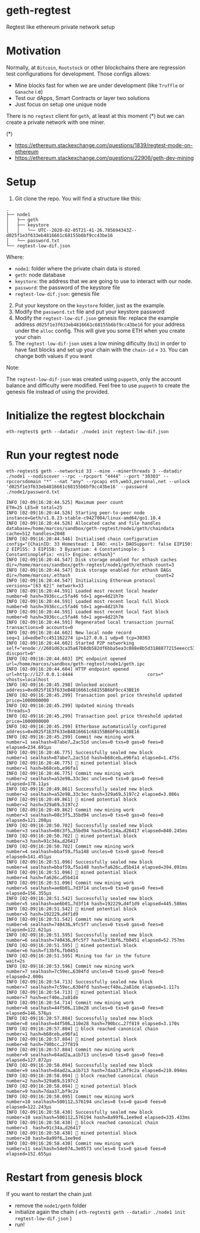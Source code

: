 # geth-regtest
Regtest like ethereum private network setup

# Motivation 

Normally, at `Bitcoin`, `Rootstock` or other blockchains there are regression test configurations for development. Those configs allows:

- Mine blocks fast for when we are under development (like `Truffle` or `Ganache` i.e) 
- Test our dApps, Smart Contracts or layer two solutions
- Just focus on setup one unique node

There is no `regtest` client for `geth`, at least at this moment (*) but we can create a private network with one miner. 


(*)
- https://ethereum.stackexchange.com/questions/1839/regtest-mode-on-ethereum
- https://ethereum.stackexchange.com/questions/22906/geth-dev-mining

# Setup

1. Git clone the repo. You will find a structure like this: 

```
.
├── node1
│   ├── geth
│   ├── keystore
│   │   └── UTC--2020-02-05T21-41-26.785694343Z--d025f1e3f633eb4816661c68155b6bf9cc43be16
│   └── password.txt
└── regtest-low-dif.json

```

Where: 

- `node1`: folder where the private chain data is stored. 
- `geth`: node database
- `keystore`: the address that we are going to use to interact with our node.
- `password`: the password of the keystore file
- `regtest-low-dif.json`: genesis file

2. Put your keystore on the `keystore` folder, just as the example. 
3. Modify the `password.txt` file and put your keystore password
4. Modify the `regtest-low-dif.json` genesis file: replace the example address `d025f1e3f633eb4816661c68155b6bf9cc43be16` for your address under the `alloc` config. This will give you some ETH when you create your chain
5. The `regtest-low-dif-json` uses a low mining dificulty (`0x1`) in order to have fast blocks and set up your chain with the `chain-id` = `33`. You can change both values if you want

Note: 

The `regtest-low-dif-json` was created using `puppeth`, only the account balance and difficulty were modified. Feel free to use `puppeth` to create the genesis file instead of using the provided.


# Initialize the regtest blockchain 

`eth-regtest$ geth --datadir ./node1 init regtest-low-dif.json`

# Run your regtest node

`eth-regtest$ geth --networkid 33 --mine --minerthreads 3 --datadir ./node1 --nodiscover --rpc --rpcport "4444" --port "30303" --rpccorsdomain "*" --nat "any" --rpcapi eth,web3,personal,net --unlock 'd025f1e3f633eb4816661c68155b6bf9cc43be16' --password ./node1/password.txt`


```
INFO [02-09|16:20:44.525] Maximum peer count                       ETH=25 LES=0 total=25
INFO [02-09|16:20:44.526] Starting peer-to-peer node               instance=Geth/v1.8.23-stable-c9427004/linux-amd64/go1.10.4
INFO [02-09|16:20:44.526] Allocated cache and file handles         database=/home/marcos/sandbox/geth-regtest/node1/geth/chaindata cache=512 handles=2048
INFO [02-09|16:20:44.546] Initialised chain configuration          config="{ChainID: 33 Homestead: 1 DAO: <nil> DAOSupport: false EIP150: 2 EIP155: 3 EIP158: 3 Byzantium: 4 Constantinople: 5  ConstantinopleFix: <nil> Engine: ethash}"
INFO [02-09|16:20:44.547] Disk storage enabled for ethash caches   dir=/home/marcos/sandbox/geth-regtest/node1/geth/ethash count=3
INFO [02-09|16:20:44.547] Disk storage enabled for ethash DAGs     dir=/home/marcos/.ethash                                count=2
INFO [02-09|16:20:44.547] Initialising Ethereum protocol           versions="[63 62]" network=33
INFO [02-09|16:20:44.591] Loaded most recent local header          number=0 hash=3936cc…c5fa46 td=1 age=4d21h7m
INFO [02-09|16:20:44.591] Loaded most recent local full block      number=0 hash=3936cc…c5fa46 td=1 age=4d21h7m
INFO [02-09|16:20:44.591] Loaded most recent local fast block      number=0 hash=3936cc…c5fa46 td=1 age=4d21h7m
INFO [02-09|16:20:44.591] Regenerated local transaction journal    transactions=0 accounts=0
INFO [02-09|16:20:44.602] New local node record                    seq=1 id=edbe7cc451162274 ip=127.0.0.1 udp=0 tcp=30303
INFO [02-09|16:20:44.602] Started P2P networking                   self="enode://2601d63ca35a67b8db582df6bba5ea3c088e8b5d3188877215eeecc53f86ab0bddb3de2b81eb8ba5c58a90e62eadbc6516bc08120f427c1bd262981d498be997@127.0.0.1:30303?discport=0"
INFO [02-09|16:20:44.603] IPC endpoint opened                      url=/home/marcos/sandbox/geth-regtest/node1/geth.ipc
INFO [02-09|16:20:44.604] HTTP endpoint opened                     url=http://127.0.0.1:4444                            cors=* vhosts=localhost
INFO [02-09|16:20:45.298] Unlocked account                         address=0xd025f1E3f633eB4816661c68155B6bF9cc43BE16
INFO [02-09|16:20:45.299] Transaction pool price threshold updated price=1000000000
INFO [02-09|16:20:45.299] Updated mining threads                   threads=3
INFO [02-09|16:20:45.299] Transaction pool price threshold updated price=1000000000
INFO [02-09|16:20:45.299] Etherbase automatically configured       address=0xd025f1E3f633eB4816661c68155B6bF9cc43BE16
INFO [02-09|16:20:45.299] Commit new mining work                   number=1 sealhash=87abe7…2ac51d uncles=0 txs=0 gas=0 fees=0 elapsed=234.691µs
INFO [02-09|16:20:46.775] Successfully sealed new block            number=1 sealhash=87abe7…2ac51d hash=b68ceb…e96fa1 elapsed=1.475s
INFO [02-09|16:20:46.775] 🔨 mined potential block                  number=1 hash=b68ceb…e96fa1
INFO [02-09|16:20:46.775] Commit new mining work                   number=2 sealhash=a52e98…33c3ec uncles=0 txs=0 gas=0 fees=0 elapsed=178.11µs
INFO [02-09|16:20:49.861] Successfully sealed new block            number=2 sealhash=a52e98…33c3ec hash=329a69…5197c2 elapsed=3.086s
INFO [02-09|16:20:49.861] 🔨 mined potential block                  number=2 hash=329a69…5197c2
INFO [02-09|16:20:49.862] Commit new mining work                   number=3 sealhash=08c3f5…35bd94 uncles=0 txs=0 gas=0 fees=0 elapsed=121.208µs
INFO [02-09|16:20:50.702] Successfully sealed new block            number=3 sealhash=08c3f5…35bd94 hash=91c34a…d26417 elapsed=840.245ms
INFO [02-09|16:20:50.702] 🔨 mined potential block                  number=3 hash=91c34a…d26417
INFO [02-09|16:20:50.702] Commit new mining work                   number=4 sealhash=bbaf59…f5a148 uncles=0 txs=0 gas=0 fees=0 elapsed=141.451µs
INFO [02-09|16:20:51.096] Successfully sealed new block            number=4 sealhash=bbaf59…f5a148 hash=fa626c…d5b414 elapsed=394.091ms
INFO [02-09|16:20:51.096] 🔨 mined potential block                  number=4 hash=fa626c…d5b414
INFO [02-09|16:20:51.096] Commit new mining work                   number=5 sealhash=ae6b01…7d3f14 uncles=0 txs=0 gas=0 fees=0 elapsed=156.355µs
INFO [02-09|16:20:51.542] Successfully sealed new block            number=5 sealhash=ae6b01…7d3f14 hash=192229…d4f1d9 elapsed=445.586ms
INFO [02-09|16:20:51.542] 🔨 mined potential block                  number=5 hash=192229…d4f1d9
INFO [02-09|16:20:51.542] Commit new mining work                   number=6 sealhash=740436…9fc5f7 uncles=0 txs=0 gas=0 fees=0 elapsed=122.621µs
INFO [02-09|16:20:51.595] Successfully sealed new block            number=6 sealhash=740436…9fc5f7 hash=f13bf6…fb0451 elapsed=52.757ms
INFO [02-09|16:20:51.595] 🔨 mined potential block                  number=6 hash=f13bf6…fb0451
INFO [02-09|16:20:51.595] Mining too far in the future             wait=2s
INFO [02-09|16:20:53.596] Commit new mining work                   number=7 sealhash=7c59ec…6304fd uncles=0 txs=0 gas=0 fees=0 elapsed=2.000s
INFO [02-09|16:20:54.713] Successfully sealed new block            number=7 sealhash=7c59ec…6304fd hash=ecf40e…2a81de elapsed=1.117s
INFO [02-09|16:20:54.713] 🔨 mined potential block                  number=7 hash=ecf40e…2a81de
INFO [02-09|16:20:54.714] Commit new mining work                   number=8 sealhash=44f506…110e28 uncles=0 txs=0 gas=0 fees=0 elapsed=146.576µs
INFO [02-09|16:20:57.884] Successfully sealed new block            number=8 sealhash=44f506…110e28 hash=790bcc…27f819 elapsed=3.170s
INFO [02-09|16:20:57.884] 🔗 block reached canonical chain          number=1 hash=b68ceb…e96fa1
INFO [02-09|16:20:57.884] 🔨 mined potential block                  number=8 hash=790bcc…27f819
INFO [02-09|16:20:57.884] Commit new mining work                   number=9 sealhash=84ad2a…a1b713 uncles=0 txs=0 gas=0 fees=0 elapsed=127.872µs
INFO [02-09|16:20:58.094] Successfully sealed new block            number=9 sealhash=84ad2a…a1b713 hash=7daa37…bf9c2a elapsed=210.094ms
INFO [02-09|16:20:58.094] 🔗 block reached canonical chain          number=2 hash=329a69…5197c2
INFO [02-09|16:20:58.094] 🔨 mined potential block                  number=9 hash=7daa37…bf9c2a
INFO [02-09|16:20:58.095] Commit new mining work                   number=10 sealhash=500112…576194 uncles=0 txs=0 gas=0 fees=0 elapsed=122.243µs
INFO [02-09|16:20:58.430] Successfully sealed new block            number=10 sealhash=500112…576194 hash=8a99f6…1ee9ed elapsed=335.433ms
INFO [02-09|16:20:58.430] 🔗 block reached canonical chain          number=3  hash=91c34a…d26417
INFO [02-09|16:20:58.430] 🔨 mined potential block                  number=10 hash=8a99f6…1ee9ed
INFO [02-09|16:20:58.430] Commit new mining work                   number=11 sealhash=54e074…3e8573 uncles=0 txs=0 gas=0 fees=0 elapsed=152.655µs

```


# Restart from genesis block 

If you want to restart the chain just

- remove the `node1/geth` folder
- initialize again the chain ( `eth-regtest$ geth --datadir ./node1 init regtest-low-dif.json` )
- run! 


